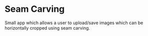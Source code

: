 # Seam Carving
Small app which allows a user to upload/save images which can be horizontally cropped using seam carving.
